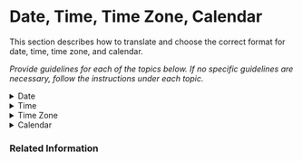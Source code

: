 # Date, Time, Time Zone, Calendar

This section describes how to translate and choose the correct format for date, time, time zone, and calendar.

*Provide guidelines for each of the topics below. If no specific guidelines are necessary, follow the instructions under each topic.*

<details>
  <summary>Date</summary>
  <p></p>
  <p>Please follow these guidelines when writing dates:</p>
  <p><i>List here all guidelines relevant to dates in your target language. For example:
    <li>Order of day, month and year (ie. DD-MM-YYYY vs MM-DD-YYYY)</li>
    <li>Date separators (ie. DD/MM vs DD.MM)</li>
    <li>Preferred abbreviations of months></li></i>
  </p>
</details>
<details>
  <summary>Time</summary>
  <p></p>
  <p>Please follow these guidelines when writing dates:</p>
  <p><i>List here all guidelines relevant to time in your target language. For example:
    <li>Preferred time format (ie. 3 PM vs 15:00)</li>
    <li>Time abbreviations in target language (hours = h, minutes = min)</li>
    </i></p>
</details>
<details>
  <summary>Time Zone</summary>
  <p></p>
  <p>Don't convert the time zone unless instructed otherwise.</p>
</details>
<details>
  <summary>Calendar</summary>
  <p></p>
  <p><i>Provide any guidelines on calendar as applicable.</p>
  <p>For instance, is there any locale-specific calendar system to be used for a date that is expressed in the Gregorian calendar system?</p>
  <p>If this topic is not applicable, delete the content of this topic except for the following statement:</i></p>
  <p>This topic does not apply.
  </p>
</details>

### Related Information
